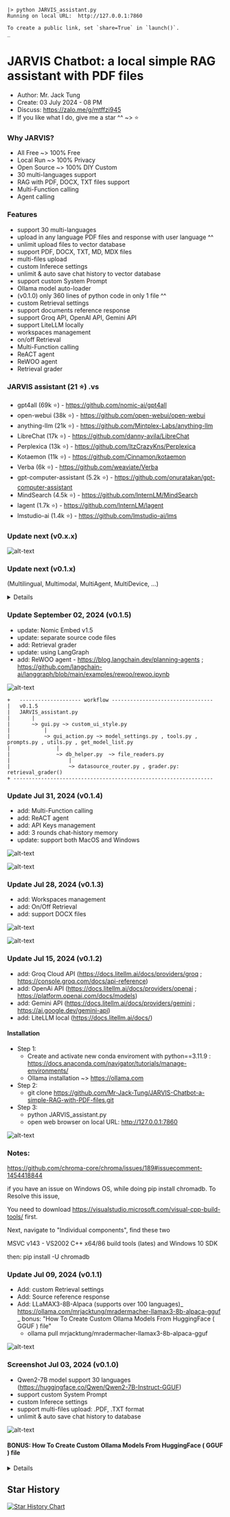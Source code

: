 ```
|> python JARVIS_assistant.py
Running on local URL:  http://127.0.0.1:7860

To create a public link, set `share=True` in `launch()`.
_
```

# JARVIS Chatbot: a local simple RAG assistant with PDF files
- Author: Mr. Jack Tung
- Create: 03 July 2024 - 08 PM
- Discuss: https://zalo.me/g/mtffzi945
- If you like what I do, give me a star ^^ ~> ⭐

### Why JARVIS?
- All Free ~> 100% Free
- Local Run ~> 100% Privacy
- Open Source ~> 100% DIY Custom
- 30 multi-languages support
- RAG with PDF, DOCX, TXT files support
- Multi-Function calling
- Agent calling

### Features
- support 30 multi-languages
- upload in any language PDF files and response with user language ^^
- unlimit upload files to vector database
- support PDF, DOCX, TXT, MD, MDX files
- multi-files upload
- custom Inferece settings
- unlimit & auto save chat history to vector database
- support custom System Prompt
- Ollama model auto-loader
- (v0.1.0) only 360 lines of python code in only 1 file ^^
- custom Retrieval settings
- support documents reference response
- support Groq API, OpenAI API, Gemini API
- support LiteLLM locally
- workspaces management
- on/off Retrieval
- Multi-Function calling
- ReACT agent
- ReWOO agent
- Retrieval grader

### JARVIS assistant (21 ⭐) .vs
- gpt4all (69k ⭐) - https://github.com/nomic-ai/gpt4all
- open-webui (38k ⭐) - https://github.com/open-webui/open-webui
- anything-llm (21k ⭐) - https://github.com/Mintplex-Labs/anything-llm
- LibreChat (17k ⭐) - https://github.com/danny-avila/LibreChat
- Perplexica (13k ⭐) - https://github.com/ItzCrazyKns/Perplexica
- Kotaemon (11k ⭐) - https://github.com/Cinnamon/kotaemon
- Verba (6k ⭐) - https://github.com/weaviate/Verba
- gpt-computer-assistant (5.2k ⭐) - https://github.com/onuratakan/gpt-computer-assistant
- MindSearch (4.5k ⭐) - https://github.com/InternLM/MindSearch
- lagent (1.7k ⭐) - https://github.com/InternLM/lagent
- lmstudio-ai (1.4k ⭐) - https://github.com/lmstudio-ai/lms


### Update next (v0.x.x)
![alt-text](./img/JARVIS%20assistant%20v0.x.x%20_%202024-08-09.jpg)

### Update next (v0.1.x)
(Multilingual, Multimodal, MultiAgent, MultiDevice, ...)

<details>
  
**Multimodal support**
- text
- image
  - MiniCPM-V 2.6: https://github.com/OpenBMB/MiniCPM-V
  - FLUX: https://github.com/black-forest-labs/flux
  - Stable Diffusion: https://github.com/runwayml/stable-diffusion
  - https://github.com/huggingface/diffusers
- audio
  - https://github.com/onuratakan/gpt-computer-assistant
  - https://github.com/rsxdalv/tts-generation-webui
- video
  - LLaVA-NeXT: https://github.com/LLaVA-VL/LLaVA-NeXT ; https://arxiv.org/abs/2408.03326
  - NExT-GPT: https://github.com/NExT-GPT/NExT-GPT

**Tools and Multi-Agents**
- Math tool
- Internet search agent
- Professional Agents(PAgents): https://arxiv.org/abs/2402.03628
- **CrewAI multi-agents**: https://github.com/crewAIInc/crewAI
- **Crawl4AI agent**: https://github.com/unclecode/crawl4ai
- **AnyTool agent**: https://github.com/dyabel/AnyTool
- **OpenDevin agent**: https://github.com/OpenDevin/OpenDevin
- **DistillKit**: https://github.com/arcee-ai/DistillKit
- **MindSearch agent**: https://github.com/InternLM/MindSearch ; https://arxiv.org/abs/2407.20183
- **AgileCoder**: https://github.com/FSoft-AI4Code/AgileCoder
- **AgentK**: automatic build new tools and agents as needed by itself, in order to complete tasks for a user _ https://github.com/mikekelly/AgentK
- **AI-Scientist**: https://github.com/SakanaAI/AI-Scientist
- **OpenResearcher**: https://github.com/GAIR-NLP/OpenResearcher
- **ADAS**: Automated Design of Agentic Systems - https://github.com/ShengranHu/ADAS
- **Language Agent Tree Search (LAST)**: https://github.com/lapisrocks/LanguageAgentTreeSearch ; https://arxiv.org/abs/2310.04406

**Mobile**
- MobileAgent: https://github.com/X-PLUG/MobileAgent

**Synthetic Data**
- PERSONA HUB: 200,000 synthetic personas - https://github.com/tencent-ailab/persona-hub

**Fine tune embbeding model for RAG pipeline ^^**
- https://www.philschmid.de/fine-tune-embedding-model-for-rag
- https://huggingface.co/blog/matryoshka
- https://github.com/thangnch/MiAI_HieuNgo_EmbedingFineTune
- Fine tuning Embeddings Model: https://www.youtube.com/watch?v=hdFHYNCmO8U

**Dynamically Semantic Router**
- **RouteLLM**: https://github.com/lm-sys/RouteLLM ; RouteLLM: Learning to Route LLMs with Preference Data _ https://arxiv.org/abs/2406.18665
- https://python.langchain.com/v0.1/docs/expression_language/how_to/routing/
- https://github.com/aurelio-labs/semantic-router/blob/main/docs/03-basic-langchain-agent.ipynb
- https://github.com/aurelio-labs/semantic-router/blob/main/docs/02-dynamic-routes.ipynb
- https://mer.vin/2024/07/routellm-code-example/

**All RAG techniques**
- https://github.com/NirDiamant/RAG_Techniques
- WeKnow-RAG: https://arxiv.org/abs/2408.07611
- Controllable-RAG-Agent: https://github.com/NirDiamant/Controllable-RAG-Agent
- Modular RAG: Transforming RAG Systems into LEGO-like Reconfigurable Frameworks - https://arxiv.org/abs/2407.21059
- RAG Flow: https://github.com/infiniflow/ragflow
- RAG and RAU Survey: https://github.com/2471023025/RALM_Survey ; https://arxiv.org/abs/2404.19543
- RAG Foundry Framework: https://arxiv.org/abs/2408.02545

**GraphRAG**
- **GraphRAG**: https://github.com/microsoft/graphrag
- https://www.microsoft.com/en-us/research/blog/graphrag-new-tool-for-complex-data-discovery-now-on-github/
- https://github.com/microsoft/graphrag/tree/main/examples_notebooks
- https://neo4j.com/developer-blog/global-graphrag-neo4j-langchain/
- https://blog.langchain.dev/enhancing-rag-based-applications-accuracy-by-constructing-and-leveraging-knowledge-graphs/
- https://docs.llamaindex.ai/en/stable/examples/query_engine/knowledge_graph_query_engine/

**Continuous Pre-training & Fine-tuning**
- Continual Pre-training of Language Models: https://arxiv.org/abs/2302.03241
- Continual Pre-Training of Large Language Models: How to (re)warm your model? https://arxiv.org/abs/2308.04014
- Continuous Training and Fine-tuning for Domain-Specific Language Models in Medical Question Answering: https://arxiv.org/abs/2311.00204
- Fine-tune a pretrained model: https://huggingface.co/docs/transformers/en/training
- Finetuning: https://docs.mosaicml.com/projects/mcli/en/latest/finetuning/finetuning.html
- Selective fine-tuning of Language Models with Spectrum: https://huggingface.co/blog/anakin87/spectrum

**Document AI**
- LayoutLMv3: https://github.com/microsoft/unilm/tree/master/layoutlmv3

**Knowledge Editing**
- Knowledge Editing: https://github.com/zjunlp/KnowledgeEditingPapers

</details>

### Update September 02, 2024 (v0.1.5)
- update: Nomic Embed v1.5
- update: separate source code files
- add: Retrieval grader
- update: using LangGraph
- add: ReWOO agent - https://blog.langchain.dev/planning-agents ; https://github.com/langchain-ai/langgraph/blob/main/examples/rewoo/rewoo.ipynb

![alt-text](https://github.com/Mr-Jack-Tung/JARVIS-Chatbot-a-simple-RAG-with-PDF-files/blob/main/img/JARVIS%20assistant%20v0.1.5%20_%202024-09-07.jpg)

```
+	-------------------- workflow ---------------------------------
|	v0.1.5
|	JARVIS_assistant.py
|		|
|		~> gui.py ~> custom_ui_style.py
|			|
|			~> gui_action.py ~> model_settings.py , tools.py , prompts.py , utils.py , get_model_list.py
|				|
|				~> db_helper.py  ~> file_readers.py
|					|
|					~> datasource_router.py , grader.py: retrieval_grader()
+ -----------------------------------------------------------------
```

### Update Jul 31, 2024 (v0.1.4)
- add: Multi-Function calling
- add: ReACT agent
- add: API Keys management
- add: 3 rounds chat-history memory
- update: support both MacOS and Windows

![alt-text](https://github.com/Mr-Jack-Tung/JARVIS-Chatbot-a-simple-RAG-with-PDF-files/blob/main/img/JARVIS%20assistant%20v0.1.4%20_%202024-08-01_2.jpg)

![alt-text](https://github.com/Mr-Jack-Tung/JARVIS-Chatbot-a-simple-RAG-with-PDF-files/blob/main/img/JARVIS%20assistant%20v0.1.4%20_%202024-08-01.jpg)

### Update Jul 28, 2024 (v0.1.3)
- add: Workspaces management
- add: On/Off Retrieval
- add: support DOCX files

![alt-text](https://github.com/Mr-Jack-Tung/JARVIS-Chatbot-a-simple-RAG-with-PDF-files/blob/main/img/JARVIS%20assistant%20v0.1.3%20_%202024-07-28_2.jpg)

![alt-text](https://github.com/Mr-Jack-Tung/JARVIS-Chatbot-a-simple-RAG-with-PDF-files/blob/main/img/JARVIS%20assistant%20v0.1.3%20_%202024-07-28.jpg)

### Update Jul 15, 2024 (v0.1.2)
- add: Groq Cloud API (https://docs.litellm.ai/docs/providers/groq ; https://console.groq.com/docs/api-reference)
- add: OpenAi API (https://docs.litellm.ai/docs/providers/openai ; https://platform.openai.com/docs/models)
- add: Gemini API (https://docs.litellm.ai/docs/providers/gemini ; https://ai.google.dev/gemini-api)
- add: LiteLLM local (https://docs.litellm.ai/docs/)

#### Installation
- Step 1:
  - Create and activate new conda enviroment with python==3.11.9 : https://docs.anaconda.com/navigator/tutorials/manage-environments/
  - Ollama installation ~> https://ollama.com
- Step 2:
  - git clone https://github.com/Mr-Jack-Tung/JARVIS-Chatbot-a-simple-RAG-with-PDF-files.git
- Step 3:
  - python JARVIS_assistant.py
  - open web browser on local URL:  http://127.0.0.1:7860

![alt-text](https://github.com/Mr-Jack-Tung/JARVIS-Chatbot-a-simple-RAG-with-PDF-files/blob/main/img/JARVIS%20assistant%20v0.1.2%20_%202024-07-15.jpg)

### Notes:

https://github.com/chroma-core/chroma/issues/189#issuecomment-1454418844

if you have an issue on Windows OS, while doing pip install chromadb. To Resolve this issue, 

You need to download https://visualstudio.microsoft.com/visual-cpp-build-tools/ first.

Next, navigate to "Individual components", find these two

MSVC v143 - VS2002 C++ x64/86 build tools (lates)
and Windows 10 SDK

then:
pip install -U chromadb


### Update Jul 09, 2024 (v0.1.1)
- Add: custom Retrieval settings
- Add: Source reference response
- Add: LLaMAX3-8B-Alpaca (supports over 100 languages)_ https://ollama.com/mrjacktung/mradermacher-llamax3-8b-alpaca-gguf _ bonus: "How To Create Custom Ollama Models From HuggingFace ( GGUF ) file"
  - ollama pull mrjacktung/mradermacher-llamax3-8b-alpaca-gguf

![alt-text](https://github.com/Mr-Jack-Tung/JARVIS-Chatbot-a-simple-RAG-with-PDF-files/blob/main/img/JARVIS%20assistant%20v0.1.1%20_%202024-07-11.jpg)

### Screenshot Jul 03, 2024 (v0.1.0)
- Qwen2-7B model support 30 languages (https://huggingface.co/Qwen/Qwen2-7B-Instruct-GGUF)
- support custom System Prompt
- custom Inferece settings
- support multi-files upload: .PDF, .TXT format
- unlimit & auto save chat history to database

![alt-text](https://github.com/Mr-Jack-Tung/JARVIS-Chatbot-a-simple-RAG-with-PDF-files/blob/main/img/JARVIS%20assistant%20v0.1.0%20_%202024-07-03.jpg)

#### BONUS: How To Create Custom Ollama Models From HuggingFace ( GGUF ) file

<details>

URL: https://ollama.com/mrjacktung/mradermacher-llamax3-8b-alpaca-gguf

step 1: Go to
- https://huggingface.co/mradermacher/LLaMAX3-8B-Alpaca-GGUF

step 2: Download GGUF file
- Choice: Q4_K_M | 5.0GB | fast | recommended

step 3: Create Modelfile (from Terminal)
- $ echo ‘FROM “./LLaMAX3-8B-Alpaca.Q4_K_M.gguf”\nTEMPLATE “{{ .System }}\n### Input:\n{{ .Prompt }}\n### Response:”’ >> Modelfile

step 4: Login your Ollama account (eg. mrjacktung)
- My models ~> New ~> create new space with name: mradermacher-llamax3-8b-alpaca-gguf

step 5: Create repository
- ollama create -f Modelfile mrjacktung/mradermacher-llamax3-8b-alpaca-gguf
- ollama push mrjacktung/mradermacher-llamax3-8b-alpaca-gguf

step 6: Testing
- ollama run mrjacktung/mradermacher-llamax3-8b-alpaca-gguf

*Thanks to:*
- Michael Radermacher: https://huggingface.co/mradermacher/LLaMAX3-8B-Alpaca-GGUF
- Data Science Basics: Ollama, How To Create Custom Models From HuggingFace (GGUF) _ https://www.youtube.com/watch?v=TFwYvHZV6j0

</details>

## Star History

[![Star History Chart](https://api.star-history.com/svg?repos=Mr-Jack-Tung/JARVIS-Chatbot-a-simple-RAG-with-PDF-files&type=Date)](https://star-history.com/#Mr-Jack-Tung/JARVIS-Chatbot-a-simple-RAG-with-PDF-files&Date)
